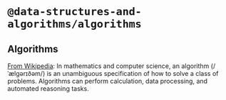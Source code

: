 # `@data-structures-and-algorithms/algorithms`

## Algorithms

[From Wikipedia](https://en.wikipedia.org/wiki/Algorithm): In mathematics and computer science, an algorithm (/ˈælɡərɪðəm/) is an unambiguous specification of how to solve a class of problems. Algorithms can perform calculation, data processing, and automated reasoning tasks.
